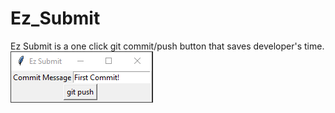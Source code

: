# Ez_Submit
Ez Submit is a one click git commit/push button that saves developer's time.
![](images/screenshot.PNG)
